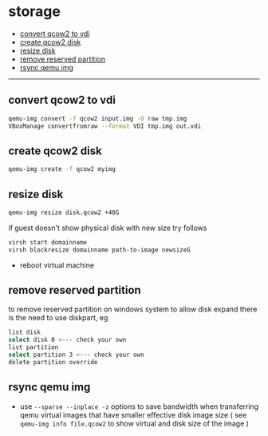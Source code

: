 # storage

<!-- TOC -->
- [convert qcow2 to vdi](#convert-qcow2-to-vdi)
- [create qcow2 disk](#create-qcow2-disk)
- [resize disk](#resize-disk)
- [remove reserved partition](#remove-reserved-partition)
- [rsync qemu img](#rsync-qemu-img)
<!-- TOCEND -->

<hr/>

## convert qcow2 to vdi

```sh
qemu-img convert -f qcow2 input.img -O raw tmp.img
VBoxManage convertfromraw --format VDI tmp.img out.vdi
```

## create qcow2 disk

```sh
qemu-img create -f qcow2 myimg
```

## resize disk

```sh
qemu-img resize disk.qcow2 +40G
```

if guest doesn't show physical disk with new size try follows

```sh
virsh start domainname
virsh blockresize domainname path-to-image newsizeG
```
- reboot virtual machine

## remove reserved partition

to remove reserved partition on windows system to allow disk expand there is the need to use diskpart, eg

```sh
list disk
select disk 0 <--- check your own
list partition
select partition 3 <--- check your own
delete partition override
```

## rsync qemu img

- use `--sparse --inplace -z` options to save bandwidth when transferring qemu virtual images that have smaller effective disk image size ( see `qemu-img info file.qcow2` to show virtual and disk size of the image )